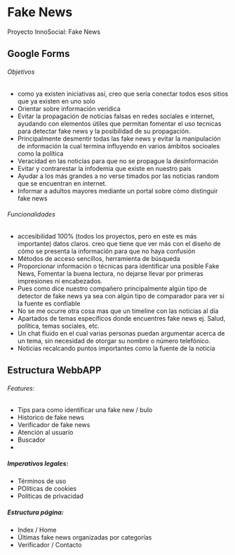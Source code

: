 # Fake News
Proyecto InnoSocial: Fake News


## Google Forms
###### Objetivos
- como ya existen iniciativas así, creo que sería conectar todos esos sitios que ya existen en uno solo
- Orientar sobre información verídica
- Evitar la propagación de noticias falsas en redes sociales e internet, ayudando con elementos útiles que permitan fomentar el uso tecnicas para detectar fake news y la posibilidad de su propagación.
- Principalmente desmentir todas las fake news y evitar la manipulación de información la cual termina influyendo en varios ámbitos socioales como la política 
- Veracidad en las noticias para que no se propague la desinformación
- Evitar y contrarestar la infodemia que existe en nuestro país 
- Ayudar a los más grandes a no verse timados por las noticias random que se encuentran en internet.
- Informar a adultos mayores mediante un portal sobre cómo distinguir fake news

###### Funcionalidades
- accesibilidad 100% (todos los proyectos, pero en este es más importante) datos claros. creo que tiene que ver más con el diseño de cómo se presenta la información para que no haya confusión
- Métodos de acceso sencillos, herramienta de búsqueda 
- Proporcionar información o técnicas para identificar una posible Fake News, Fomentar la buena lectura, no dejarse llevar por primeras impresiones ni encabezados.
- Pues como dice nuestro compañero principalmente algún tipo de detector de fake news ya sea con algún tipo de comparador para ver si la fuente es confiable
- No se me ocurre otra cosa mas que un timeline con las noticias al día
- Apartados de temas específicos donde encuentres fake news ej. Salud, política, temas sociales, etc. 
- Un chat fluido en el cual varias personas puedan argumentar acerca de un tema, sin necesidad de otorgar su nombre o número telefónico.
- Noticias recalcando puntos importantes como la fuente de la noticia

## Estructura WebbAPP
###### Features:
- Tips para como identificar una fake new / bulo
- Historico de fake news
- Verificador de fake news
- Atención al usuario
- Buscador
- 
##### Imperativos legales:
- Términos de uso
- POlíticas de cookies
- Políticas de privacidad

##### Estructura página:
- Index / Home
- Últimas fake news organizadas por categorías
- Verificador / Contacto
